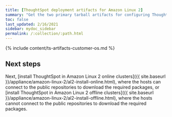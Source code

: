 ```yaml
---
title: [ThoughtSpot deployment artifacts for Amazon Linux 2]
summary: "Get the two primary tarball artifacts for configuring ThoughtSpot using Amazon Linux 2."
toc: false
last_updated: 2/16/2021
sidebar: mydoc_sidebar
permalink: /:collection/:path.html
---
```

{% include content/ts-artifacts-customer-os.md %}

## Next steps
Next, [install ThoughtSpot in Amazon Linux 2 online clusters]({{ site.baseurl }}/appliance/amazon-linux-2/al2-install-online.html), where the hosts can connect to the public repositories to download the required packages, or [install ThoughtSpot in Amazon Linux 2 offline clusters]({{ site.baseurl }}/appliance/amazon-linux-2/al2-install-offline.html), where the hosts cannot connect to the public repositories to download the required packages.
